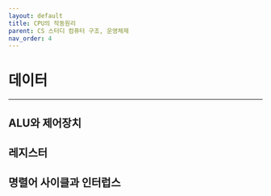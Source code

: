 ```yaml
---
layout: default
title: CPU의 작동원리
parent: CS 스터디 컴퓨터 구조, 운영체제
nav_order: 4
---
```


# 데이터

---

## ALU와 제어장치

## 레지스터

## 명렬어 사이클과 인터럽스
